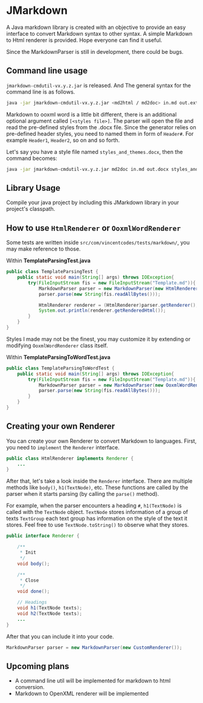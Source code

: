# JMarkdown

A Java markdown library is created with an objective to provide an easy interface to convert Markdown syntax to other syntax. A simple Markdown to Html renderer is provided. Hope everyone can find it useful.

Since the MarkdownParser is still in development, there could be bugs.


## Command line usage

`jmarkdown-cmdutil-vx.y.z.jar` is released. And The general syntax for the command line is as follows.

```sh
java -jar jmarkdown-cmdutil-vx.y.z.jar <md2html / md2doc> in.md out.ext
```


Markdown to ooxml word is a little bit different, there is an additional optional argument called `[<styles file>]`. The parser will open the file and read the pre-defined styles from the .docx file. Since the generator relies on pre-defined header styles, you need to named them in form of `Header#`. For example `Header1`, `Header2`, so on and so forth. 

Let's say you have a style file named `styles_and_themes.docx`, then the command becomes:

```sh
java -jar jmarkdown-cmdutil-vx.y.z.jar md2doc in.md out.docx styles_and_themes.docx
```


## Library Usage

Compile your java project by including this JMarkdown library in your project's classpath.


## How to use `HtmlRenderer` or `OoxmlWordRenderer`

Some tests are written inside `src/com/vincentcodes/tests/markdown/`, you may make reference to those.

Within **TemplateParsingTest.java**
```java
public class TemplateParsingTest {
    public static void main(String[] args) throws IOException{
        try(FileInputStream fis = new FileInputStream("Template.md")){
            MarkdownParser parser = new MarkdownParser(new HtmlRenderer());
            parser.parse(new String(fis.readAllBytes()));

            HtmlRenderer renderer = (HtmlRenderer)parser.getRenderer();
            System.out.println(renderer.getRenderedHtml());
        }
    }
}
```

Styles I made may not be the finest, you may customize it by extending or modifying `OoxmlWordRenderer` class itself.

Within **TemplateParsingToWordTest.java**
```java
public class TemplateParsingToWordTest {
    public static void main(String[] args) throws IOException{
        try(FileInputStream fis = new FileInputStream("Template.md")){
            MarkdownParser parser = new MarkdownParser(new OoxmlWordRenderer(new File("out.docx"), new File("TemplateWithThemes.docx")));
            parser.parse(new String(fis.readAllBytes()));
        }
    }
}
```


## Creating your own Renderer

You can create your own Renderer to convert Markdown to languages. First, you need to `implement` the `Renderer` interface.

```java
public class HtmlRenderer implements Renderer {
    ...
}
```

After that, let's take a look inside the `Renderer` interface. There are multiple methods like `body()`, `h1(TextNode)`, etc. These functions are called by the parser when it starts parsing (by calling the `parse()` method). 

For example, when the parser encounters a heading `#`, `h1(TextNode)` is called with the `TextNode` object. `TextNode` stores information of a group of texts `TextGroup` each text group has information on the style of the text it stores. Feel free to use `TextNode.toString()` to observe what they stores.

```java
public interface Renderer {

    /**
     * Init
     */
    void body();

    /**
     * Close
     */
    void done();

    // Headings
    void h1(TextNode texts);
    void h2(TextNode texts);
    ...
}
```

After that you can include it into your code.

```java
MarkdownParser parser = new MarkdownParser(new CustomRenderer());
```


## Upcoming plans

- A command line util will be implemented for markdown to html conversion.
- Markdown to OpenXML renderer will be implemented